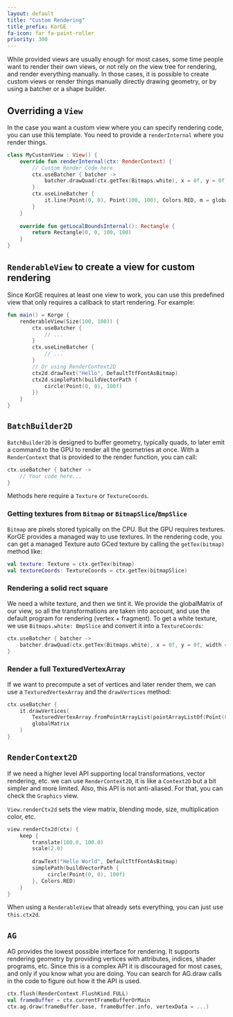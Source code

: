 ```yaml
---
layout: default
title: "Custom Rendering"
title_prefix: KorGE
fa-icon: far fa-paint-roller
priority: 300
---
```


While provided views are usually enough for most cases,
some time people want to render their own views, or not rely on
the view tree for rendering, and render everything manually.
In those cases, it is possible to create custom views or render things manually
directly drawing geometry, or by using a batcher or a shape builder.

## Overriding a `View`

In the case you want a custom view where you can specify rendering code, you can use this template.
You need to provide a `renderInternal` where you render things.

```kotlin
class MyCustonView : View() {
    override fun renderInternal(ctx: RenderContext) {
        // Custom Render Code here
        ctx.useBatcher { batcher ->
            batcher.drawQuad(ctx.getTex(Bitmaps.white), x = 0f, y = 0f, width = 100f, height = 100f, m = globalMatrix, filtering = false, colorMul = Colors.RED, blendMode = renderBlendMode, program = null)
        }
        ctx.useLineBatcher { 
            it.line(Point(0, 0), Point(100, 100), Colors.RED, m = globalMatrix)
        }
    }
    
    override fun getLocalBoundsInternal(): Rectangle {
        return Rectangle(0, 0, 100, 100)
    }
}
```

## `RenderableView` to create a view for custom rendering

Since KorGE requires at least one view to work, you can use this predefined view that only requires a callback to start rendering.
For example:

```kotlin
fun main() = Korge {
    renderableView(Size(100, 100)) {
        ctx.useBatcher {
            // ...
        }
        ctx.useLineBatcher {
            // ...
        }
        // Or using RenderContext2D
        ctx2d.drawText("Hello", DefaultTtfFontAsBitmap)
        ctx2d.simplePath(buildVectorPath { 
            circle(Point(0, 0), 100f)
        })
    }
}
```

## `BatchBuilder2D`

`BatchBuilder2D` is designed to buffer geometry, typically quads, to later emit a command to the GPU to render
all the geometries at once.  With a `RenderContext` that is provided to the render function, you can call:

```kotlin
ctx.useBatcher { batcher ->
    // Your code here...
}
```

Methods here require a `Texture` or `TextureCoords`.

### Getting textures from `Bitmap` or `BitmapSlice`/`BmpSlice`

`Bitmap` are pixels stored typically on the CPU. But the GPU requires textures.
KorGE provides a managed way to use textures. In the rendering code, you can get a managed Texture auto GCed texture
by calling the `getTex(bitmap)` method like:

```kotlin
val texture: Texture = ctx.getTex(bitmap)
val textureCoords: TextureCoords = ctx.getTex(bitmapSlice)
```

### Rendering a solid rect square

We need a white texture, and then we tint it. We provide the globalMatrix of our view, so all the transformations are taken into account,
and use the default program for rendering (vertex + fragment).
To get a white texture, we use `Bitmaps.white: BmpSlice` and convert it into a `TextureCoords`:

```kotlin
ctx.useBatcher { batcher ->
    batcher.drawQuad(ctx.getTex(Bitmaps.white), x = 0f, y = 0f, width = 100f, height = 100f, m = globalMatrix, filtering = false, colorMul = Colors.RED, blendMode = renderBlendMode, program = null)
}
```

### Render a full TexturedVertexArray

If we want to precompute a set of vertices and later render them, we can use a `TexturedVertexArray` and the `drawVertices` method:

```kotlin
ctx.useBatcher {
    it.drawVertices(
        TexturedVertexArray.fromPointArrayList(pointArrayListOf(Point(0, 0), Point(100, 0), Point(100, 100)), Colors.RED),
        globalMatrix
    )
}
```

## `RenderContext2D`

If we need a higher level API supporting local transformations, vector rendering, etc. we can use `RenderContext2D`,
it is like a `Context2D` but a bit simpler and more limited. Also, this API is not anti-aliased.
For that, you can check the `Graphics` view.

`View.renderCtx2d` sets the view matrix, blending mode, size, multiplication color, etc.

```kotlin
view.renderCtx2d(ctx) {
    keep {
        translate(100.0, 100.0)
        scale(2.0)
        
        drawText("Hello World", DefaultTtfFontAsBitmap)
        simplePath(buildVectorPath { 
             circle(Point(0, 0), 100f)
        }, Colors.RED)
    }
}
```

When using a `RenderableView` that already sets everything, you can just use `this.ctx2d`.

## `AG`

AG provides the lowest possible interface for rendering.
It supports rendering geometry by providing vertices with attributes, indices, shader programs, etc.
Since this is a complex API it is discouraged for most cases, and only if you know what you are doing.
You can search for AG.draw calls in the code to figure out how it the API is used.

```kotlin
ctx.flush(RenderContext.FlushKind.FULL)
val frameBuffer = ctx.currentFrameBufferOrMain
ctx.ag.draw(frameBuffer.base, frameBuffer.info, vertexData = ...)
```
